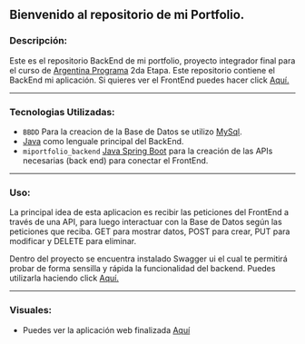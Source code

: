 ## Bienvenido al repositorio de mi Portfolio.

### **Descripción:**

Este es el repositorio BackEnd de mi portfolio, proyecto integrador final para el curso de [Argentina Programa](https://www.argentina.gob.ar/produccion/transformacion-digital-y-economia-del-conocimiento/argentina-programa "Argentina Programa") 2da Etapa.
Este repositorio contiene el BackEnd mi aplicación.
Si quieres ver el FrontEnd puedes hacer click [Aquí.](https://github.com/Sakuracc8/Portfolio_Natalia_Miguel/tree/main/Portfolio_Natalia_Miguel/FrontEnd "Aquí")

---

### **Tecnologias Utilizadas:**

- `BBDD` Para la creacion de la Base de Datos se utilizo [MySql](https://www.mysql.com/ "MySql").
- [Java](https://www.java.com/es/ "Java") como lenguale principal del BackEnd.
- `miportfolio_backend` [Java Spring Boot](https://spring.io/projects/spring-boot "Java Spring Boot") para la creación de las APIs necesarias (back end) para conectar el FrontEnd.

---

### **Uso:**

La principal idea de esta aplicacion es recibir las peticiones del FrontEnd a través de una API, para luego interactuar con la Base de Datos según las peticiones que reciba. GET para mostrar datos, POST para crear, PUT para modificar y DELETE para eliminar.

Dentro del proyecto se encuentra instalado Swagger ui el cual te permitirá probar de forma sensilla y rápida la funcionalidad del backend. Puedes utilizarla haciendo click [Aquí.](https://backend-natalia.herokuapp.com/swagger-ui/index.html "Aquí")


---

### **Visuales:**

- Puedes ver la aplicación web finalizada [Aquí](https://frontend-natalia.web.app/ "Aqui")
